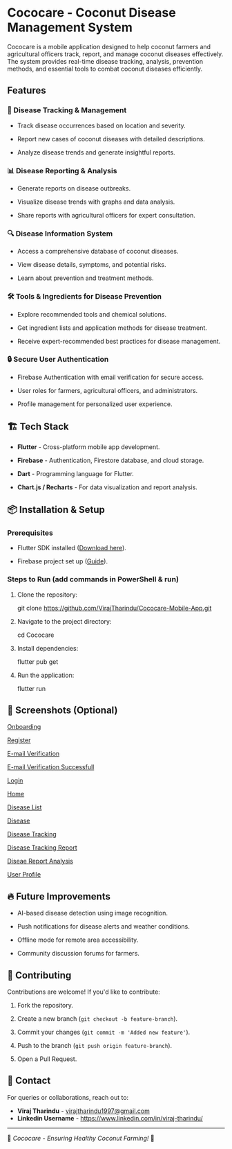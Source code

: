 # Cococare - Coconut Disease Management System

Cococare is a mobile application designed to help coconut farmers and agricultural officers track, report, and manage coconut diseases effectively. The system provides real-time disease tracking, analysis, prevention methods, and essential tools to combat coconut diseases efficiently.


## Features


### 🌱 Disease Tracking & Management


- Track disease occurrences based on location and severity.
  
- Report new cases of coconut diseases with detailed descriptions.
  
- Analyze disease trends and generate insightful reports.



### 📊 Disease Reporting & Analysis


- Generate reports on disease outbreaks.
  
- Visualize disease trends with graphs and data analysis.
  
- Share reports with agricultural officers for expert consultation.
  

### 🔍 Disease Information System


- Access a comprehensive database of coconut diseases.
  
- View disease details, symptoms, and potential risks.
  
- Learn about prevention and treatment methods.
  

### 🛠️ Tools & Ingredients for Disease Prevention


- Explore recommended tools and chemical solutions.
  
- Get ingredient lists and application methods for disease treatment.
  
- Receive expert-recommended best practices for disease management.
  

### 🔒 Secure User Authentication


- Firebase Authentication with email verification for secure access.
  
- User roles for farmers, agricultural officers, and administrators.
  
- Profile management for personalized user experience.
  

## 🏗️ Tech Stack


- **Flutter** - Cross-platform mobile app development.
  
- **Firebase** - Authentication, Firestore database, and cloud storage.
  
- **Dart** - Programming language for Flutter.

- **Chart.js / Recharts** - For data visualization and report analysis.
  

## 📦 Installation & Setup


### Prerequisites


- Flutter SDK installed ([Download here](https://flutter.dev/docs/get-started/install)).
  
- Firebase project set up ([Guide](https://firebase.google.com/docs/flutter/setup)).
  

### Steps to Run (add commands in PowerShell & run)


1. Clone the repository:
   
   
   git clone https://github.com/VirajTharindu/Cococare-Mobile-App.git
  
  
3. Navigate to the project directory:
   
  
   cd Cococare 
   
   
5. Install dependencies:
   
   
   flutter pub get
   
   
7. Run the application:
   

   flutter run
   

   

## 📸 Screenshots (Optional)

[Onboarding](https://github.com/VirajTharindu/Cococare-Mobile-App/blob/main/Screenshots/Onboarding.png)

[Register](https://github.com/VirajTharindu/Cococare-Mobile-App/blob/main/Screenshots/Register.png)

[E-mail Verification](https://github.com/VirajTharindu/Cococare-Mobile-App/blob/main/Screenshots/E-mail%20Verification%20.png)

[E-mail Verification Successfull](https://github.com/VirajTharindu/Cococare-Mobile-App/blob/main/Screenshots/E-mail%20Verification%20successfull.png)

[Login](https://github.com/VirajTharindu/Cococare-Mobile-App/blob/main/Screenshots/Login.png)

[Home](https://github.com/VirajTharindu/Cococare-Mobile-App/blob/main/Screenshots/Home.png)

[Disease List](https://github.com/VirajTharindu/Cococare-Mobile-App/blob/main/Screenshots/Disease%20List.png)

[Disease](https://github.com/VirajTharindu/Cococare-Mobile-App/blob/main/Screenshots/Disease.png)

[Disease Tracking](https://github.com/VirajTharindu/Cococare-Mobile-App/blob/main/Screenshots/Disease%20Tracking.png)

[Disease Tracking Report](https://github.com/VirajTharindu/Cococare-Mobile-App/blob/main/Screenshots/Disease%20Tracking%20Report.png)

[Diseae Report Analysis](https://github.com/VirajTharindu/Cococare-Mobile-App/blob/main/Screenshots/Disease%20Detection%20Analysis.png)

[User Profile](https://github.com/VirajTharindu/Cococare-Mobile-App/blob/main/Screenshots/User%20Profile.png)



## 🔥 Future Improvements

- AI-based disease detection using image recognition.
  
- Push notifications for disease alerts and weather conditions.
  
- Offline mode for remote area accessibility.
  
- Community discussion forums for farmers.

  

## 🤝 Contributing

Contributions are welcome! If you'd like to contribute:

1. Fork the repository.
   
2. Create a new branch (`git checkout -b feature-branch`).
   
3. Commit your changes (`git commit -m 'Added new feature'`).
   
4. Push to the branch (`git push origin feature-branch`).
   
5. Open a Pull Request.
   


## 📧 Contact


For queries or collaborations, reach out to:


- **Viraj Tharindu** - virajtharindu1997@gmail.com
- **Linkedin Username** - https://www.linkedin.com/in/viraj-tharindu/


---

🚀 *Cococare - Ensuring Healthy Coconut Farming!* 🌴


